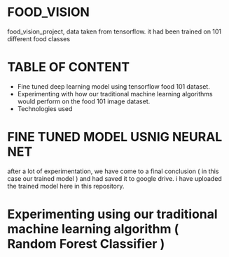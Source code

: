 # FOOD_VISION
food_vision_project, data taken from tensorflow. it had been trained on 101 different food classes


# TABLE OF CONTENT
* Fine tuned deep learning model using tensorflow food 101 dataset.
* Experimenting with how our traditional machine learning algorithms would perform on the food 101 image dataset.
* Technologies used



# FINE TUNED MODEL USNIG NEURAL NET

after a lot of experimentation, we have come to a final conclusion ( in this case our trained model ) and had saved it to google drive. i have uploaded the trained model here in this repository.

# Experimenting using our traditional machine learning algorithm ( Random Forest Classifier )

